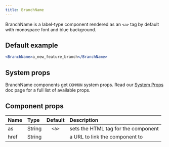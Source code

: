 ```yaml
---
title: BranchName
---
```



BranchName is a label-type component rendered as an `<a>` tag by default with monospace font and blue background.

## Default example

```.jsx
<BranchName>a_new_feature_branch</BranchName>
```

## System props

BranchName components get `COMMON` system props. Read our [System Props](/components/docs/system-props) doc page for a full list of available props.

## Component props

| Name | Type | Default | Description |
| :- | :- | :-: | :- |
| as | String | `<a>` | sets the HTML tag for the component |
| href | String | | a URL to link the component to |
